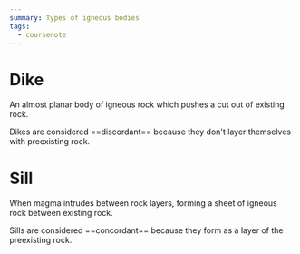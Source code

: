 ```yaml
---
summary: Types of igneous bodies
tags:
  - coursenote
---
```

# Dike
An almost planar body of igneous rock which pushes a cut out of existing rock.

Dikes are considered ==discordant== because they don't layer themselves with preexisting rock.

# Sill
When magma intrudes between rock layers, forming a sheet of igneous rock between existing rock.

Sills are considered ==concordant== because they form as a layer of the preexisting rock.